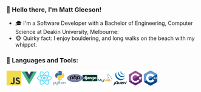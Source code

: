 ### 👋 Hello there, I'm Matt Gleeson!

- :mortar_board: I'm a Software Developer with a Bachelor of Engineering, Computer Science at Deakin University, Melbourne:
- :monkey_face: Quirky fact: I enjoy bouldering, and long walks on the beach with my whippet.

### 🧰 Languages and Tools:
<img src="https://raw.githubusercontent.com/devicons/devicon/9f4f5cdb393299a81125eb5127929ea7bfe42889/icons/javascript/javascript-original.svg" alt="Javascript" height="40" align="left" width="40">
<img src="https://raw.githubusercontent.com/devicons/devicon/9f4f5cdb393299a81125eb5127929ea7bfe42889/icons/vuejs/vuejs-original.svg" alt="Vue" height="40" align="left" width="40">
<img src="https://raw.githubusercontent.com/devicons/devicon/9f4f5cdb393299a81125eb5127929ea7bfe42889/icons/react/react-original.svg" alt="React" height="40" align="left" width="40">
<img src="https://raw.githubusercontent.com/devicons/devicon/9f4f5cdb393299a81125eb5127929ea7bfe42889/icons/python/python-original-wordmark.svg" alt="Python" height="40" align="left" width="40">
<img src="https://raw.githubusercontent.com/devicons/devicon/9f4f5cdb393299a81125eb5127929ea7bfe42889/icons/php/php-original.svg" alt="PHP" height="40" align="left" width="40">
<img src="https://raw.githubusercontent.com/devicons/devicon/9f4f5cdb393299a81125eb5127929ea7bfe42889/icons/django/django-original.svg" alt="django" height="40" align="left" width="40">
<img src="https://raw.githubusercontent.com/devicons/devicon/9f4f5cdb393299a81125eb5127929ea7bfe42889/icons/mysql/mysql-original-wordmark.svg" alt="MySQL" height="40" align="left" width="40">
<img src="https://raw.githubusercontent.com/devicons/devicon/9f4f5cdb393299a81125eb5127929ea7bfe42889/icons/jquery/jquery-original-wordmark.svg" alt="jQuery" height="40" align="left" width="40">
<img src="https://raw.githubusercontent.com/devicons/devicon/9f4f5cdb393299a81125eb5127929ea7bfe42889/icons/csharp/csharp-original.svg" alt="csharp" height="40" align="left" width="40">
<img src="https://raw.githubusercontent.com/devicons/devicon/9f4f5cdb393299a81125eb5127929ea7bfe42889/icons/cplusplus/cplusplus-original.svg" alt="cplusplus" height="40" align="left" width="40">
